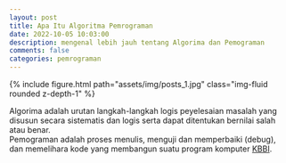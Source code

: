 ```yaml
---
layout: post
title: Apa Itu Algoritma Pemrograman
date: 2022-10-05 10:03:00
description: mengenal lebih jauh tentang Algorima dan Pemograman
comments: false
categories: pemrograman
---
```


<div class="row mt-3">
    <div class="col-sm mt-3 mt-md-0">
        {% include figure.html path="assets/img/posts_1.jpg" class="img-fluid rounded z-depth-1" %}
    </div>
</div>

Algorima adalah urutan langkah-langkah logis peyelesaian masalah yang disusun secara sistematis dan logis serta dapat ditentukan bernilai salah atau benar.<br>
Pemograman adalah proses menulis, menguji dan memperbaiki (debug), dan memelihara kode yang membangun suatu program komputer [KBBI](https://kbbi.web.id/program).